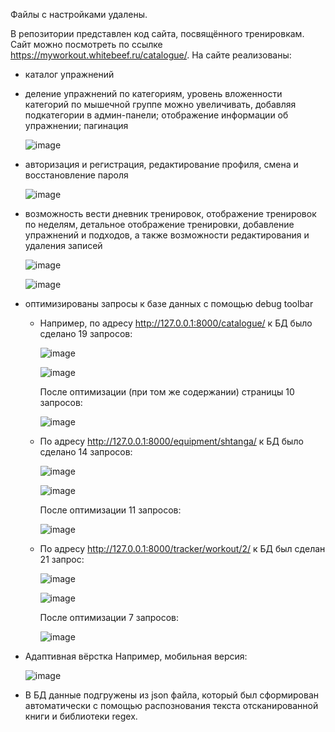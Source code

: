 Файлы с настройками удалены.

В репозитории представлен код сайта, посвящённого тренировкам. Сайт можно посмотреть по ссылке https://myworkout.whitebeef.ru/catalogue/.
На сайте реализованы:
- каталог упражнений
- деление упражнений по категориям, уровень вложенности категорий по мышечной группе можно увеличивать, добавляя подкатегории в админ-панели; отображение информации об упражнении; пагинация
  
  ![image](https://github.com/beAgun/django_workout_/assets/140337252/6199d3e5-6c52-4981-9229-68c43d1e8bcd)

- авторизация и регистрация, редактирование профиля, смена и восстановление пароля
  
  ![image](https://github.com/beAgun/django_workout_/assets/140337252/6851aec2-ce96-4bba-9704-3b9916ff4227)

- возможность вести дневник тренировок, отображение тренировок по неделям, детальное отображение тренировки, добавление упражнений и подходов, а также возможности редактирования и удаления записей
  
  ![image](https://github.com/beAgun/django_workout_/assets/140337252/744a20d6-5dd5-4fd7-b342-ace0075b0b8a)
  
  ![image](https://github.com/beAgun/django_workout_/assets/140337252/0840748d-f30f-4e7c-9735-302cf73359c9)

- оптимизированы запросы к базе данных с помощью debug toolbar
  - Например, по адресу http://127.0.0.1:8000/catalogue/ к БД было сделано 19 запросов:
    
    ![image](https://github.com/beAgun/django_workout_/assets/140337252/a9c7dd41-a5d4-4dbd-801f-bb5ccf2b6aad)
    
    ![image](https://github.com/beAgun/django_workout_/assets/140337252/b5fdb0ad-9516-467b-8d84-be2e0e603e55)
    
    После оптимизации (при том же содержании) страницы 10 запросов:
    
    ![image](https://github.com/beAgun/django_workout_/assets/140337252/d1082f7f-de5f-48e3-a7ad-92046ed8ce2c)
    
  - По адресу http://127.0.0.1:8000/equipment/shtanga/ к БД было сделано 14 запросов:
    
    ![image](https://github.com/beAgun/django_workout_/assets/140337252/d6e0c48d-7ccc-4dd0-abdd-bd7c03c38a5c)
    
    ![image](https://github.com/beAgun/django_workout_/assets/140337252/e7ee68c2-ce97-4deb-a46c-84588c9cd147)
    
    После оптимизации 11 запросов:
    
    ![image](https://github.com/beAgun/django_workout_/assets/140337252/91be22db-56fc-4423-9e2a-fb4d6e14c27b)
    
  - По адресу http://127.0.0.1:8000/tracker/workout/2/ к БД был сделан 21 запрос:
    
    ![image](https://github.com/beAgun/django_workout_/assets/140337252/f586b10a-95d4-42db-b504-2c891368525c)
    
    ![image](https://github.com/beAgun/django_workout_/assets/140337252/0956d5b8-1621-4a6f-b347-48b030f7c865)
    
    После оптимизации 7 запросов:
    
    ![image](https://github.com/beAgun/django_workout_/assets/140337252/9b7c258d-6cc5-4b40-85de-f2182f144e75)

- Адаптивная вёрстка
  Например, мобильная версия:
  
  ![image](https://github.com/beAgun/django_workout_/assets/140337252/d7e33ac5-0dcb-4a85-b90f-eeb706492acf)
  
- В БД данные подгружены из json файла, который был сформирован автоматически с помощью распознования текста отсканированной книги и библиотеки regex.


